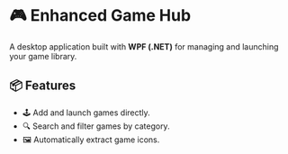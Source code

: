 # 🎮 Enhanced Game Hub

A desktop application built with **WPF (.NET)** for managing and launching your game library.

## 📦 Features
- 🕹️ Add and launch games directly.
- 🔍 Search and filter games by category.
- 🖼️ Automatically extract game icons.
